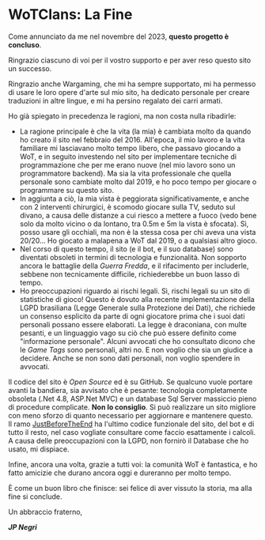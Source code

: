 # WoTClans: La Fine

Come annunciato da me nel novembre del 2023, **questo progetto è concluso**.

Ringrazio ciascuno di voi per il vostro supporto e per aver reso questo sito un successo.

Ringrazio anche Wargaming, che mi ha sempre supportato, mi ha permesso di usare le loro opere d'arte sul mio sito, ha dedicato personale per creare traduzioni in altre lingue, e mi ha persino regalato dei carri armati.

Ho già spiegato in precedenza le ragioni, ma non costa nulla ribadirle:

* La ragione principale è che la vita (la mia) è cambiata molto da quando ho creato il sito nel febbraio del 2016. All'epoca, il mio lavoro e la vita familiare mi lasciavano molto tempo libero, che passavo giocando a WoT, e in seguito investendo nel sito per implementare tecniche di programmazione che per me erano nuove (nel mio lavoro sono un programmatore backend). Ma sia la vita professionale che quella personale sono cambiate molto dal 2019, e ho poco tempo per giocare o programmare su questo sito.
* In aggiunta a ciò, la mia vista è peggiorata significativamente, e anche con 2 interventi chirurgici, è scomodo giocare sulla TV, seduto sul divano, a causa delle distanze a cui riesco a mettere a fuoco (vedo bene solo da molto vicino o da lontano, tra 0.5m e 5m la vista è sfocata). Sì, posso usare gli occhiali, ma non è la stessa cosa per chi aveva una vista 20/20... Ho giocato a malapena a WoT dal 2019, o a qualsiasi altro gioco.
* Nel corso di questo tempo, il sito (e il bot, e il suo database) sono diventati obsoleti in termini di tecnologia e funzionalità. Non sopporto ancora le battaglie della *Guerra Fredda*, e il rifacimento per includerle, sebbene non tecnicamente difficile, richiederebbe un buon lasso di tempo.
* Ho preoccupazioni riguardo ai rischi legali. Sì, rischi legali su un sito di statistiche di gioco! Questo è dovuto alla recente implementazione della LGPD brasiliana (Legge Generale sulla Protezione dei Dati), che richiede un consenso esplicito da parte di ogni giocatore prima che i suoi dati personali possano essere elaborati. La legge è draconiana, con multe pesanti, e un linguaggio vago su ciò che può essere definito come "informazione personale". Alcuni avvocati che ho consultato dicono che le *Game Tags* sono personali, altri no. E non voglio che sia un giudice a decidere. Anche se non sono dati personali, non voglio spendere in avvocati.

Il codice del sito è *Open Source* ed è su GitHub. Se qualcuno vuole portare avanti la bandiera, sia avvisato che è pesante: tecnologia completamente obsoleta (.Net 4.8, ASP.Net MVC) e un database Sql Server massiccio pieno di procedure complicate. **Non lo consiglio**. Si può realizzare un sito migliore con meno sforzo di quanto necessario per aggiornare e mantenere questo. Il ramo [JustBeforeTheEnd](https://github.com/negri/wotclans/tree/JustBeforeTheEnd) ha l'ultimo codice funzionale del sito, del bot e di tutto il resto, nel caso vogliate consultare come faccio esattamente i calcoli. A causa delle preoccupazioni con la LGPD, non fornirò il Database che ho usato, mi dispiace.

Infine, ancora una volta, grazie a tutti voi: la comunità WoT è fantastica, e ho fatto amicizie che durano ancora oggi e dureranno per molto tempo.

È come un buon libro che finisce: sei felice di aver vissuto la storia, ma alla fine si conclude.

Un abbraccio fraterno,

***JP Negri***